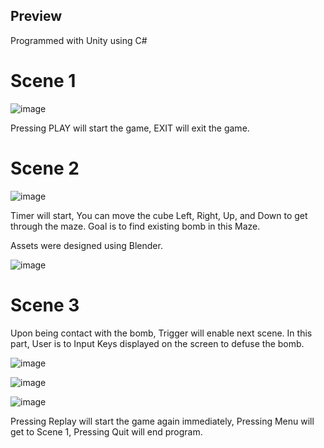 ## Preview

Programmed with Unity using C#

# Scene 1

![image](https://user-images.githubusercontent.com/36967168/173282569-6d451593-fc44-435e-9cf2-8d67fffb6c15.png)

Pressing PLAY will start the game, EXIT will exit the game.

# Scene 2

![image](https://user-images.githubusercontent.com/36967168/173282656-32b4a8b4-2d44-4345-ae43-030fa8fc7919.png)

Timer will start, You can move the cube Left, Right, Up, and Down to get through the maze. Goal is to find existing bomb in this Maze.

Assets were designed using Blender.

![image](https://user-images.githubusercontent.com/36967168/173282970-b3af1946-3780-4a2d-9c10-c1f1a58f4c9e.png)

# Scene 3

Upon being contact with the bomb, Trigger will enable next scene. In this part, User is to Input Keys displayed on the screen to defuse the bomb.

![image](https://user-images.githubusercontent.com/36967168/173283134-8d3d5258-0f2f-4061-9b4c-a5e8a5d46e3d.png)

![image](https://user-images.githubusercontent.com/36967168/173283171-a72f163e-62fd-4a3c-a06d-c6c19ea20f76.png)

![image](https://user-images.githubusercontent.com/36967168/173283196-006de9b6-e77e-476b-bcad-db511a56e535.png)

Pressing Replay will start the game again immediately, Pressing Menu will get to Scene 1, Pressing Quit will end program.
